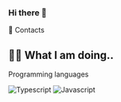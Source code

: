 ### Hi there 👋

💬 Contacts

## 👨‍💻 What I am doing..

Programming languages

![Typescript]([https://img.shields.io/badge/Javascript-F0DB4F?style=for-the-badge&labelColor=black&logo=javascript&logoColor=F0DB4F](https://camo.githubusercontent.com/9529bc7a56cdb518c4c1a685a8b9d6ae67a585d6a2899ca467ba460e92408a78/68747470733a2f2f696d672e736869656c64732e696f2f62616467652f2d547970655363726970742d3030374143433f7374796c653d666c6174266c6f676f3d74797065736372697074266c6f676f436f6c6f723d7768697465))
![Javascript](https://img.shields.io/badge/Javascript-F0DB4F?style=for-the-badge&labelColor=black&logo=javascript&logoColor=F0DB4F)


<!--
**SurenMatinyan/SurenMatinyan** is a ✨ _special_ ✨ repository because its `README.md` (this file) appears on your GitHub profile.

Here are some ideas to get you started:

- 🔭 I’m currently working on ...
- 🌱 I’m currently learning ...
- 👯 I’m looking to collaborate on ...
- 🤔 I’m looking for help with ...
- 💬 Ask me about ...
- 📫 How to reach me: ...
- 😄 Pronouns: ...
- ⚡ Fun fact: ...
-->
